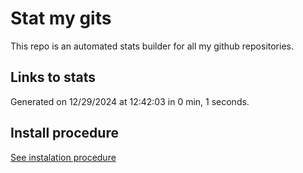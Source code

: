 # Stat my gits

This repo is an automated stats builder for all my github repositories.

## Links to stats


Generated on 12/29/2024 at 12:42:03 in 0 min, 1 seconds.

## Install procedure

[See instalation procedure](./src/install.md)
